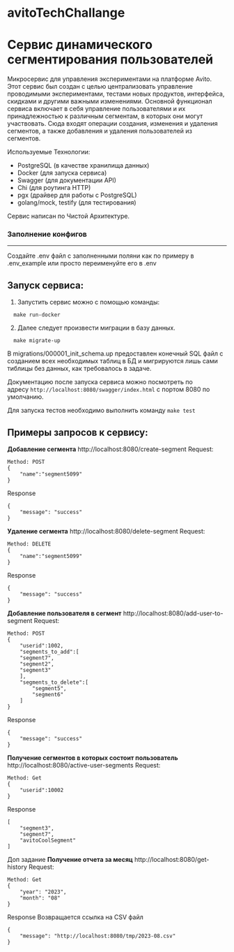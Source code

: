 # avitoTechChallange

# Сервис динамического сегментирования пользователей

Микросервис для управления экспериментами на платформе Avito. Этот сервис был создан с целью централизовать управление проводимыми экспериментами, тестами новых продуктов, интерфейса, скидками и другими важными изменениями. Основной функционал сервиса включает в себя управление пользователями и их принадлежностью к различным сегментам, в которых они могут участвовать. Сюда входят операции создания, изменения и удаления сегментов, а также добавления и удаления пользователей из сегментов.

Используемые Технологии:

- PostgreSQL (в качестве хранилища данных)
- Docker (для запуска сервиса)
- Swagger (для документации API)
- Chi (для роутинга HTTP)
- pgx (драйвер для работы с PostgreSQL)
- golang/mock, testify (для тестирования)

Сервис написан по Чистой Архитектуре.

### Заполнение конфигов
---------------
Создайте .env файл с заполненными поляни как по примеру в .env_example или просто переименуйте его в .env

## Запуск сервиса:

1. Запустить сервис можно с помощью команды:
```shell
  make run-docker
```


2. Далее следует произвести миграции в базу данных.

```shell
  make migrate-up
```

В migrations/000001_init_schema.up предоставлен конечный SQL файл с созданием всех необходимых таблиц в БД и мигрируются лишь сами тиблицы без данных, как требовалось в задаче.

Документацию после запуска сервиса можно посмотреть по адресу `http://localhost:8080/swagger/index.html` с портом 8080 по умолчанию.

Для запуска тестов необходимо выполнить команду `make test`

## Примеры запросов к сервису:

**Добавление сегмента**
http://localhost:8080/create-segment
Request:
```
Method: POST
{
    "name":"segment5099"
}
```
Response
```
{
    "message": "success"
}
```

**Удаление сегмента**
http://localhost:8080/delete-segment
Request:
```
Method: DELETE
{
    "name":"segment5099"
}
```
Response
```
{
    "message": "success"
}
```

**Добавление пользователя в сегмент**
http://localhost:8080/add-user-to-segment
Request:
```
Method: POST
{
    "userid":1002,
    "segments_to_add":[
    "segment7",
    "segment2",
    "segment3"
    ],
    "segments_to_delete":[
        "segment5",
        "segment6"
    ]
}
```
Response
```
{
    "message": "success"
}
```

**Получение сегментов в которых состоит пользователь**
http://localhost:8080/active-user-segments
Request:
```
Method: Get
{
    "userid":10002
}
```
Response
```
[
    "segment3",
    "segment7",
    "avitoCoolSegment"
]
```

Доп задание **Получение отчета за месяц**
http://localhost:8080/get-history
Request:
```
Method: Get
{
    "year": "2023",
    "month": "08"
}
```
Response Возвращается ссылка на CSV файл
```
{
    "message": "http://localhost:8080/tmp/2023-08.csv"
}
```


	